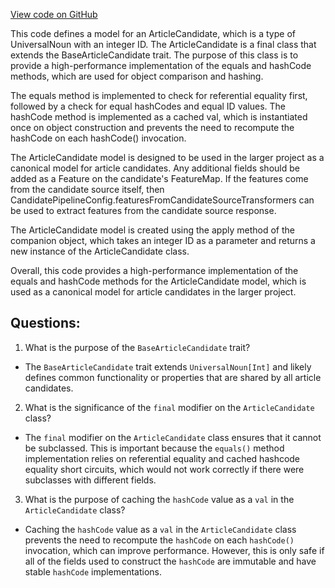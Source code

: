 [View code on GitHub](https://github.com/misbahsy/the-algorithm/product-mixer/component-library/src/main/scala/com/twitter/product_mixer/component_library/model/candidate/ArticleCandidate.scala)

This code defines a model for an ArticleCandidate, which is a type of UniversalNoun with an integer ID. The ArticleCandidate is a final class that extends the BaseArticleCandidate trait. The purpose of this class is to provide a high-performance implementation of the equals and hashCode methods, which are used for object comparison and hashing. 

The equals method is implemented to check for referential equality first, followed by a check for equal hashCodes and equal ID values. The hashCode method is implemented as a cached val, which is instantiated once on object construction and prevents the need to recompute the hashCode on each hashCode() invocation. 

The ArticleCandidate model is designed to be used in the larger project as a canonical model for article candidates. Any additional fields should be added as a Feature on the candidate's FeatureMap. If the features come from the candidate source itself, then CandidatePipelineConfig.featuresFromCandidateSourceTransformers can be used to extract features from the candidate source response. 

The ArticleCandidate model is created using the apply method of the companion object, which takes an integer ID as a parameter and returns a new instance of the ArticleCandidate class. 

Overall, this code provides a high-performance implementation of the equals and hashCode methods for the ArticleCandidate model, which is used as a canonical model for article candidates in the larger project.
## Questions: 
 1. What is the purpose of the `BaseArticleCandidate` trait?
- The `BaseArticleCandidate` trait extends `UniversalNoun[Int]` and likely defines common functionality or properties that are shared by all article candidates.

2. What is the significance of the `final` modifier on the `ArticleCandidate` class?
- The `final` modifier on the `ArticleCandidate` class ensures that it cannot be subclassed. This is important because the `equals()` method implementation relies on referential equality and cached hashcode equality short circuits, which would not work correctly if there were subclasses with different fields.

3. What is the purpose of caching the `hashCode` value as a `val` in the `ArticleCandidate` class?
- Caching the `hashCode` value as a `val` in the `ArticleCandidate` class prevents the need to recompute the `hashCode` on each `hashCode()` invocation, which can improve performance. However, this is only safe if all of the fields used to construct the `hashCode` are immutable and have stable `hashCode` implementations.